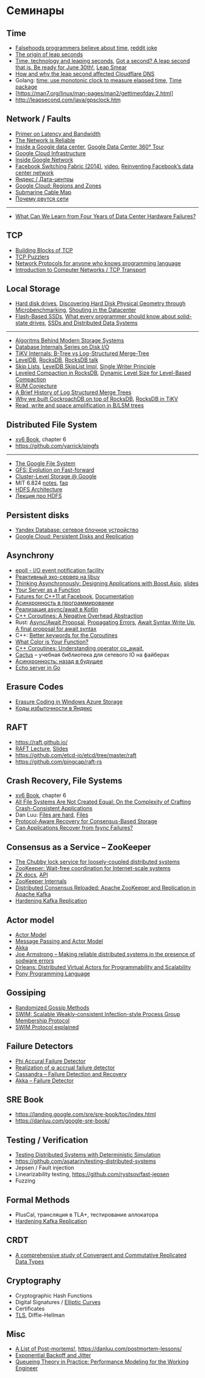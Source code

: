 # Семинары

## Time
* [Falsehoods programmers believe about time](https://FalsehoodsAboutTime.com/), [reddit joke](https://www.reddit.com/r/programming/comments/v8s0y/falsehoods_programmers_believe_about_time/c52dreh/?utm_source=reddit&utm_medium=web2x&context=3)
* [The origin of leap seconds](https://qz.com/432787/the-origin-of-leap-seconds-and-why-they-should-be-abolished/)
* [Time, technology and leaping seconds](https://googleblog.blogspot.com/2011/09/time-technology-and-leaping-seconds.html), [Got a second? A leap second that is. Be ready for June 30th!](https://cloudplatform.googleblog.com/2015/05/Got-a-second-A-leap-second-that-is-Be-ready-for-June-30th.html), [Leap Smear](https://developers.google.com/time/smear)
* [How and why the leap second affected Cloudflare DNS](https://blog.cloudflare.com/how-and-why-the-leap-second-affected-cloudflare-dns/)
* Golang: [time: use monotonic clock to measure elapsed time](https://github.com/golang/go/issues/12914), [Time package](https://golang.org/pkg/time/)
* [https://man7.org/linux/man-pages/man2/gettimeofday.2.html]
* http://leapsecond.com/java/gpsclock.htm

## Network / Faults
* [Primer on Latency and Bandwidth](https://hpbn.co/primer-on-latency-and-bandwidth/)
* [The Network is Reliable](https://blog.acolyer.org/2014/12/18/the-network-is-reliable/)
* [Inside a Google data center](https://www.youtube.com/watch?v=XZmGGAbHqa0), [Google Data Center 360° Tour](https://www.youtube.com/watch?v=zDAYZU4A3w0)
* [Google Cloud Infrastructure](https://cloud.withgoogle.com/infrastructure)
* [Inside Google Network](https://www.youtube.com/watch?v=hMUHwMg2pow)
* [Facebook Switching Fabric (2014)](https://engineering.fb.com/production-engineering/introducing-data-center-fabric-the-next-generation-facebook-data-center-network/), [video](https://www.youtube.com/watch?v=mLEawo6OzFM), [Reinventing Facebook’s data center network](https://engineering.fb.com/data-center-engineering/f16-minipack/)
* [Яндекс / Дата-центры](https://yandex.ru/company/technologies/datacenter)
* [Google Cloud: Regions and Zones](https://cloud.google.com/compute/docs/regions-zones)
* [Submarine Cable Map](https://www.submarinecablemap.com/)
* [Почему рвутся сети](https://habr.com/ru/company/nag/blog/374427/)

---
* [What Can We Learn from Four Years of Data Center Hardware Failures?](https://pdfs.semanticscholar.org/e1ff/9a9441726e731d2fd8d5f8316f3a5da1ac68.pdf)

## TCP
* [Building Blocks of TCP](https://hpbn.co/building-blocks-of-tcp/)
* [TCP Puzzlers](https://www.joyent.com/blog/tcp-puzzlers)
* [Network Protocols for anyone who knows programming language](https://www.destroyallsoftware.com/compendium/network-protocols?share_key=97d3ba4c24d21147)
* [Introduction to Computer Networks / TCP Transport](http://intronetworks.cs.luc.edu/current/html/tcp.html)

## Local Storage

* [Hard disk drives](http://pages.cs.wisc.edu/~remzi/OSTEP/file-disks.pdf), [Discovering Hard Disk Physical Geometry through Microbenchmarking](https://blog.stuffedcow.net/2019/09/hard-disk-geometry-microbenchmarking/), [Shouting in the Datacenter](https://www.youtube.com/watch?v=tDacjrSCeq4)
* [Flash-Based SSDs](http://pages.cs.wisc.edu/~remzi/OSTEP/file-ssd.pdf), [What every programmer should know about solid-state drives](http://codecapsule.com/2014/02/12/coding-for-ssds-part-6-a-summary-what-every-programmer-should-know-about-solid-state-drives/),  [SSDs and Distributed Data Systems](https://blog.empathybox.com/post/24415262152/ssds-and-distributed-data-systems) 

---

* [Algoritms Behind Modern Storage Systems](https://queue.acm.org/detail.cfm?id=3220266)
* [Database Internals Series on Disk I/O](https://medium.com/databasss/on-disk-io-part-1-flavours-of-io-8e1ace1de017])
* [TiKV Internals: B-Tree vs Log-Structured Merge-Tree](https://tikv.github.io/deep-dive-tikv/key-value-engine/B-Tree-vs-Log-Structured-Merge-Tree.html)
* [LevelDB](https://github.com/google/leveldb), [RocksDB](https://github.com/facebook/rocksdb/wiki), [RocksDB talk](https://www.youtube.com/watch?v=xbR0epinnqo)
* [Skip Lists](https://jeffe.cs.illinois.edu/teaching/algorithms/notes/03-treaps.pdf), [LevelDB SkipList Impl](https://github.com/google/leveldb/blob/master/db/skiplist.h), [Single Writer Principle](https://mechanical-sympathy.blogspot.com/2011/09/single-writer-principle.html)
* [Leveled Compaction in RocksDB](https://github.com/facebook/rocksdb/wiki/Leveled-Compaction), [Dynamic Level Size for Level-Based Compaction](https://rocksdb.org/blog/2015/07/23/dynamic-level.html)
* [RUM Conjecture](http://daslab.seas.harvard.edu/rum-conjecture/)
* [A Brief History of Log Structured Merge Trees](https://ristret.com/s/gnd4yr/brief_history_log_structured_merge_trees)
* [Why we built CockroachDB on top of RocksDB](https://www.cockroachlabs.com/blog/cockroachdb-on-rocksd/), [RocksDB in TiKV](https://medium.com/@PingCAP/rocksdb-in-tikv-34ece9bb4dc)
* [Read, write and space amplification in B/LSM trees](http://smalldatum.blogspot.com/2015/11/read-write-space-amplification-b-tree.html)

## Distributed File System

* [xv6 Book](https://pdos.csail.mit.edu/6.828/2018/xv6/book-rev11.pdf), chapter 6
* https://github.com/yarrick/pingfs

---

* [The Google File System](https://ai.google/research/pubs/pub51)
* [GFS: Evolution on Fast-forward](https://queue.acm.org/detail.cfm?id=1594206)
* [Cluster-Level Storage @ Google](http://www.pdsw.org/pdsw-discs17/slides/PDSW-DISCS-Google-Keynote.pdf)
* MIT 6.824 [notes](https://pdos.csail.mit.edu/6.824/notes/l-gfs-short.txt), [faq](https://pdos.csail.mit.edu/6.824/papers/gfs-faq.txt)
* [HDFS Architecture](https://hadoop.apache.org/docs/stable/hadoop-project-dist/hadoop-hdfs/HdfsDesign.html) 
* [Лекция про HDFS](https://www.youtube.com/watch?v=IHVIFVZeXcA)

## Persistent disks

* [Yandex Database: сетевое блочное устройство](https://m.youtube.com/watch?v=qcZLUYgty2M)
* [Google Cloud: Persistent Disks and Replication](https://medium.com/google-cloud/persistent-disks-and-replication-9b9412fd9565)

## Asynchrony 
* [epoll - I/O event notification facility](http://man7.org/linux/man-pages/man7/epoll.7.html)
* [Реактивный эхо-сервер на libuv](https://github.com/libuv/libuv/blob/v1.x/docs/code/tcp-echo-server/main.c)
* [Thinking Asynchronously: Designing Applications with Boost.Asio](https://www.youtube.com/watch?v=D-lTwGJRx0o), [slides](http://cpp.mimuw.edu.pl/files/boost_vs_qt/asio/thinking_asynchronously.pdf)
* [Your Server as a Function](https://monkey.org/~marius/funsrv.pdf)
* [Futures for C++11 at Facebook](https://engineering.fb.com/developer-tools/futures-for-c-11-at-facebook/), [Documentation](https://github.com/facebook/folly/blob/master/folly/docs/Futures.md)
* [Асинхронность в программировании](https://habr.com/ru/company/jugru/blog/446562/)
* [Реализация async/await в Kotlin](https://github.com/Kotlin/KEEP/blob/master/proposals/coroutines.md#state-machines)
* [C++ Coroutines: A Negative Overhead Abstraction](https://github.com/GorNishanov/await/blob/master/2015_CppCon/C%2B%2B%20Coroutines%20-%20Gor%20Nishanov%20-%20CppCon%202015.pdf)
* Rust: [Async/Await Proposal](https://github.com/rust-lang/rfcs/blob/master/text/2394-async_await.md), [Propagating Errors](https://doc.rust-lang.org/book/ch09-02-recoverable-errors-with-result.html#propagating-errors), [Await Syntax Write Up](https://paper.dropbox.com/doc/Await-Syntax-Write-Up-t9NlOSeI4RQ8AINsaSSyJ), [A final proposal for await syntax](https://boats.gitlab.io/blog/post/await-decision/)
* C++: [Better keywords for the Coroutines](http://www.open-std.org/jtc1/sc22/wg21/docs/papers/2019/p1485r1.html)
* [What Color is Your Function?](https://journal.stuffwithstuff.com/2015/02/01/what-color-is-your-function/)
* [C++ Coroutines: Understanding operator co_await](https://lewissbaker.github.io/2017/11/17/understanding-operator-co-await), 
* [Cactus](https://gitlab.com/levysotsky/shad-cpp-cactus/tree/master/cactus) – учебная библиотека для сетевого IO на файберах
* [Асинхронность: назад в будущее](https://habr.com/ru/post/201826/)
* [Echo server in Go](https://github.com/golergka/go-tcp-echo/blob/master/go-tcp-echo.go)

## Erasure Codes
* [Erasure Coding in Windows Azure Storage](https://www.usenix.org/conference/atc12/technical-sessions/presentation/huang)
* [Коды избыточности в Яндекс](https://habr.com/ru/company/yandex/blog/311806/)

## RAFT
* https://raft.github.io/
* [RAFT Lecture](http://youtu.be/YbZ3zDzDnrw), [Slides](https://ongardie.net/static/raft/userstudy/raft.pdf)
* https://github.com/etcd-io/etcd/tree/master/raft
* https://github.com/pingcap/raft-rs

## Crash Recovery, File Systems
* [xv6 Book](https://pdos.csail.mit.edu/6.828/2018/xv6/book-rev11.pdf), chapter 6
* [All File Systems Are Not Created Equal: On the Complexity of Crafting Crash-Consistent Applications](https://www.usenix.org/node/186195)
* Dan Luu: [Files are hard](https://danluu.com/file-consistency/), [Files](https://www.deconstructconf.com/2019/dan-luu-files)
* [Protocol-Aware Recovery for Consensus-Based Storage](https://www.usenix.org/conference/fast18/presentation/alagappan)
* [Can Applications Recover from fsync Failures?](https://www.usenix.org/conference/atc20/presentation/rebello)

## Consensus as a Service – ZooKeeper
* [The Chubby lock service for loosely-coupled distributed systems](https://ai.google/research/pubs/pub27897)
* [ZooKeeper: Wait-free coordination for Internet-scale systems](https://www.usenix.org/legacy/event/usenix10/tech/full_papers/Hunt.pdf)
* [ZK docs](https://zookeeper.apache.org/doc/current/index.html), [API](https://zookeeper.apache.org/doc/r3.4.6/api/org/apache/zookeeper/ZooKeeper.html) 
* [ZooKeeper Internals](https://www.oreilly.com/library/view/zookeeper/9781449361297/ch09.html)
* [Distributed Consensus Reloaded: Apache ZooKeeper and Replication in Apache Kafka](https://www.confluent.io/blog/distributed-consensus-reloaded-apache-zookeeper-and-replication-in-kafka/)
* [Hardening Kafka Replication](https://yadi.sk/i/z0-7DDv4P4wSKw) 

## Actor model
* [Actor Model](https://www.youtube.com/watch?v=7erJ1DV_Tlo)
* [Message Passing and Actor Model](http://dist-prog-book.com/chapter/3/message-passing.html)
* [Akka](https://akka.io/)
* [Joe Armstrong – Making reliable distributed systems in the presence of sodware errors](http://erlang.org/download/armstrong_thesis_2003.pdf)
* [Orleans: Distributed Virtual Actors for Programmability and Scalability](https://www.microsoft.com/en-us/research/wp-content/uploads/2016/02/Orleans-MSR-TR-2014-41.pdf)
* [Pony Programming Language](https://www.ponylang.io/)

## Gossiping
* [Randomized Gossip Methods](https://www.youtube.com/watch?v=Gxf5glthqrk)
* [SWIM: Scalable Weakly-consistent Infection-style Process Group Membership Protocol](https://www.cs.cornell.edu/~asdas/research/dsn02-swim.pdf)
* [SWIM Protocol explained](https://asafdav2.github.io/2017/swim-protocol/)

## Failure Detectors
* [Phi Accural Failure Detector](http://citeseerx.ist.psu.edu/viewdoc/download?doi=10.1.1.80.7427&rep=rep1&type=pdf)
* [Realization of φ accrual failure detector](https://github.com/atomix/atomix/issues/405)
* [Cassandra – Failure Detection and Recovery](https://docs.datastax.com/en/archived/cassandra/3.0/cassandra/architecture/archDataDistributeFailDetect.html)
* [Akka – Failure Detector](https://doc.akka.io/docs/akka/2.5.6/scala/cluster-usage.html#failure-detector)

## SRE Book
* https://landing.google.com/sre/sre-book/toc/index.html
* https://danluu.com/google-sre-book/ 

## Testing / Verification
* [Testing Distributed Systems with Deterministic Simulation](https://www.youtube.com/watch?v=4fFDFbi3toc)
* https://github.com/asatarin/testing-distributed-systems
* Jepsen / Fault injection
* Linearizability testing, https://github.com/rystsov/fast-jepsen
* Fuzzing

## Formal Methods
* PlusCal, трансляция в TLA+, тестирование аллокатора
* [Hardening Kafka Replication](https://www.confluent.io/kafka-summit-sf18/hardening-kafka-replication)

## CRDT
* [A comprehensive study of Convergent and Commutative Replicated Data Types](https://hal.inria.fr/inria-00555588/document)

## Cryptography
* Cryptographic Hash Functions
* Digital Signatures / [Elliptic Curves](https://andrea.corbellini.name/2015/05/17/elliptic-curve-cryptography-a-gentle-introduction/)
* Certificates
* [TLS](https://hpbn.co/transport-layer-security-tls/), Diffie-Hellman



## Misc
* [A List of Post-mortems!](https://github.com/danluu/post-mortems), https://danluu.com/postmortem-lessons/
* [Exponential Backoff and Jitter](https://aws.amazon.com/blogs/architecture/exponential-backoff-and-jitter/)
* [Queueing Theory in Practice: Performance Modeling for the Working Engineer](https://www.usenix.org/conference/lisa17/conference-program/presentation/freeman)
